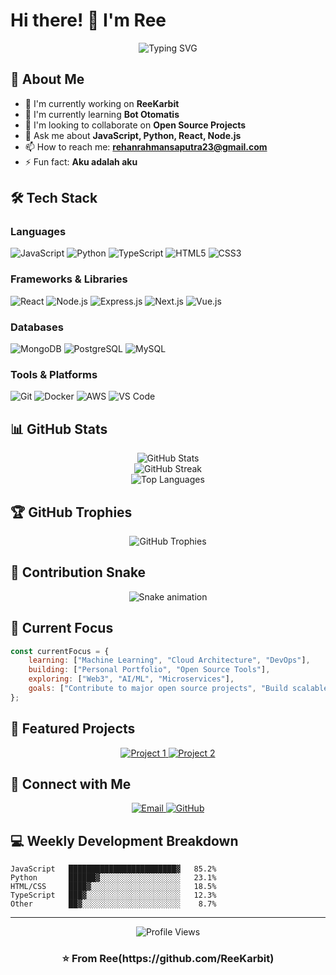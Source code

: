 # Hi there! 👋 I'm Ree

<div align="center">
  <img src="https://readme-typing-svg.herokuapp.com?font=Fira+Code&pause=1000&color=2196F3&center=true&vCenter=true&width=435&lines=Full+Stack+Developer;Open+Source+Enthusiast;Always+Learning+New+Things" alt="Typing SVG" />
</div>

## 🚀 About Me

- 🔭 I'm currently working on **ReeKarbit**
- 🌱 I'm currently learning **Bot Otomatis**
- 👯 I'm looking to collaborate on **Open Source Projects**
- 💬 Ask me about **JavaScript, Python, React, Node.js**
- 📫 How to reach me: **rehanrahmansaputra23@gmail.com**
- ⚡ Fun fact: **Aku adalah aku**

## 🛠️ Tech Stack

### Languages
![JavaScript](https://img.shields.io/badge/JavaScript-F7DF1E?style=for-the-badge&logo=javascript&logoColor=black)
![Python](https://img.shields.io/badge/Python-3776AB?style=for-the-badge&logo=python&logoColor=white)
![TypeScript](https://img.shields.io/badge/TypeScript-007ACC?style=for-the-badge&logo=typescript&logoColor=white)
![HTML5](https://img.shields.io/badge/HTML5-E34F26?style=for-the-badge&logo=html5&logoColor=white)
![CSS3](https://img.shields.io/badge/CSS3-1572B6?style=for-the-badge&logo=css3&logoColor=white)

### Frameworks & Libraries
![React](https://img.shields.io/badge/React-20232A?style=for-the-badge&logo=react&logoColor=61DAFB)
![Node.js](https://img.shields.io/badge/Node.js-43853D?style=for-the-badge&logo=node.js&logoColor=white)
![Express.js](https://img.shields.io/badge/Express.js-404D59?style=for-the-badge)
![Next.js](https://img.shields.io/badge/Next.js-000000?style=for-the-badge&logo=next.js&logoColor=white)
![Vue.js](https://img.shields.io/badge/Vue.js-35495E?style=for-the-badge&logo=vue.js&logoColor=4FC08D)

### Databases
![MongoDB](https://img.shields.io/badge/MongoDB-4EA94B?style=for-the-badge&logo=mongodb&logoColor=white)
![PostgreSQL](https://img.shields.io/badge/PostgreSQL-316192?style=for-the-badge&logo=postgresql&logoColor=white)
![MySQL](https://img.shields.io/badge/MySQL-00000F?style=for-the-badge&logo=mysql&logoColor=white)

### Tools & Platforms
![Git](https://img.shields.io/badge/Git-F05032?style=for-the-badge&logo=git&logoColor=white)
![Docker](https://img.shields.io/badge/Docker-2496ED?style=for-the-badge&logo=docker&logoColor=white)
![AWS](https://img.shields.io/badge/AWS-232F3E?style=for-the-badge&logo=amazon-aws&logoColor=white)
![VS Code](https://img.shields.io/badge/VS_Code-007ACC?style=for-the-badge&logo=visual-studio-code&logoColor=white)

## 📊 GitHub Stats

<div align="center">
  <img src="https://github-readme-stats.vercel.app/api?username=ReeKarbit&show_icons=true&theme=radical&hide_border=true&count_private=true" alt="GitHub Stats" />
</div>

<div align="center">
  <img src="https://github-readme-streak-stats.herokuapp.com/?user=ReeKarbit&theme=radical&hide_border=true" alt="GitHub Streak" />
</div>

<div align="center">
  <img src="https://github-readme-stats.vercel.app/api/top-langs/?username=ReeKarbit&layout=compact&theme=radical&hide_border=true" alt="Top Languages" />
</div>

## 🏆 GitHub Trophies
<div align="center">
  <img src="https://github-profile-trophy.vercel.app/?username=ReeKarbit&theme=radical&no-frame=true&no-bg=false&margin-w=4" alt="GitHub Trophies" />
</div>

## 🐍 Contribution Snake
<div align="center">
  <img src="https://github.com/ReeKarbit/ReeKarbit/blob/output/github-contribution-grid-snake.svg" alt="Snake animation" />
</div>

## 🎯 Current Focus

```javascript
const currentFocus = {
    learning: ["Machine Learning", "Cloud Architecture", "DevOps"],
    building: ["Personal Portfolio", "Open Source Tools"],
    exploring: ["Web3", "AI/ML", "Microservices"],
    goals: ["Contribute to major open source projects", "Build scalable applications"]
};
```

## 🌟 Featured Projects

<div align="center">
  <a href="https://github.com/ReeKarbit/PROJECT_1">
    <img src="https://github-readme-stats.vercel.app/api/pin/?username=ReeKarbit&repo=PROJECT_1&theme=radical&hide_border=true" alt="Project 1" />
  </a>
  <a href="https://github.com/ReeKarbit/PROJECT_2">
    <img src="https://github-readme-stats.vercel.app/api/pin/?username=ReeKarbit&repo=PROJECT_2&theme=radical&hide_border=true" alt="Project 2" />
  </a>
</div>

## 🤝 Connect with Me

<div align="center">
  <a href="mailto:rehanrahmansaputra23@gmail.com">
    <img src="https://img.shields.io/badge/Email-D14836?style=for-the-badge&logo=gmail&logoColor=white" alt="Email" />
  </a>
  <a href="https://github.com/ReeKarbit">
    <img src="https://img.shields.io/badge/GitHub-100000?style=for-the-badge&logo=github&logoColor=white" alt="GitHub" />
  </a>
</div>

## 💻 Weekly Development Breakdown
```text
JavaScript   ████████████████████████▓   85.2%
Python       ██████▓░░░░░░░░░░░░░░░░░░   23.1%
HTML/CSS     ████▓░░░░░░░░░░░░░░░░░░░░   18.5%
TypeScript   ███▓░░░░░░░░░░░░░░░░░░░░░   12.3%
Other        ██▓░░░░░░░░░░░░░░░░░░░░░░    8.7%
```

---

<div align="center">
  <img src="https://komarev.com/ghpvc/?username=ReeKarbit&color=blueviolet&style=for-the-badge" alt="Profile Views" />
</div>

<div align="center">
  <h3>⭐️ From Ree(https://github.com/ReeKarbit)</h3>
</div>
